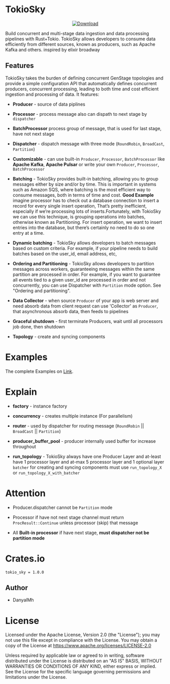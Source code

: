 
# TokioSky

<div align="center">

  <!-- Downloads -->
  <a href="https://crates.io/crates/tokio_sky">
    <img src="https://img.shields.io/crates/d/tokio_sky.svg?style=flat-square"
      alt="Download" />
  </a>
</div>



Build concurrent and multi-stage data ingestion and data processing 
pipelines with Rust+Tokio. TokioSky allows developers to consume data efficiently 
from different sources, known as producers, such as Apache Kafka and others. 
inspired by elixir broadway



## Features

TokioSky takes the burden of defining concurrent GenStage topologies and provide 
a simple configuration API that automatically defines concurrent producers, 
concurrent processing, leading to both time and cost efficient 
ingestion and processing of data. It features:

  * **Producer** - source of data piplines 

  * **Processor** - process message also can dispath to next stage by `dispatcher` 

  * **BatchProcessor** process group of message, that is used for last stage, 
        have not next stage   

  * **Dispatcher** - dispatch message with three mode (`RoundRobin`, `BroadCast`, `Partition`)

  * **Customizable** - can use built-in `Producer`, `Processor`, `BatchProcessor` 
      like **Apache Kafka**, **Apache Pulsar** or 
      write your own `Producer`, `Processor`, `BatchProcessor`

  * **Batching** - TokioSky provides built-in batching, allowing you to 
        group messages either by size and/or by time. This is important in systems
        such as Amazon SQS, where batching is the most efficient way to consume messages, 
        both in terms of time and cost. **Good Example**  imagine processor has to check out 
        a database connection to insert a record for every single insert operation, That’s 
        pretty inefficient, especially if we’re processing lots of inserts.Fortunately, 
        with TokioSky we can use this technique, is grouping operations into batches, 
        otherwise known as Partitioning. For insert operation, we want to insert entries 
        into the database, but there’s certainly no need to do so one entry at a time.
  
  * **Dynamic batching** - TokioSky allows developers to batch messages based 
        on custom criteria. For example, if your pipeline needs to build batches 
        based on the user_id, email address, etc, 

  * **Ordering and Partitioning**  - TokioSky allows developers to partition 
        messages across workers, guaranteeing messages within the same partition 
        are processed in order. For example, if you want to guarantee all 
        events tied to a given user_id are processed in order and not concurrently, 
        you can use Dispatcher with  `Partition` mode option. See "Ordering and partitioning".

  * **Data Collector** - when source `Producer` of your app is web server and
        need absorb data from client request can use 'Collector' as `Producer`, 
        that asynchronous absorb data, then feeds to pipelines 

  * **Graceful shutdown** - first terminate Producers, wait until all processors job done, 
        then shutdown
  
  * **Topology** - create and syncing components



# Examples

The complete Examples on [Link](https://github.com/Rustixir/tokio_sky/tree/main/examples).




# Explain 

  * **factory** - instance factory  
  
  * **concurrency** - creates multiple instance (For parallelism)  

  * **router** - used by dispatcher for routing message (`RoundRobin` || `BroadCast` || `Partition`)

  * **producer_buffer_pool** - producer internally used buffer for increase throughout

  * **run_topology** - TokioSky always have one Producer Layer
        and at-least have 1 processor layer and at-max 5 processor layer
        and 1 optional layer `batcher` for creating and syncing components 
        must use `run_topology_X` or `run_topology_X_with_batcher` 


# Attention
  
  * Producer.dispatcher cannot be `Partition` mode 
  
  * Processor if have not next stage channel must return `ProcResult::Continue` 
        unless processor (skip) that message  

  * All **Built-in processor** if have next stage, **must dispatcher not be partition mode**


# Crates.io

```
tokio_sky = 1.0.0
```


## Author
*   DanyalMh


# License

Licensed under the Apache License, Version 2.0 (the "License"); you may not use this file except in compliance with the License. You may obtain a copy of the License at https://www.apache.org/licenses/LICENSE-2.0

Unless required by applicable law or agreed to in writing, software distributed under the License is distributed on an "AS IS" BASIS, WITHOUT WARRANTIES OR CONDITIONS OF ANY KIND, either express or implied. See the License for the specific language governing permissions and limitations under the License.
